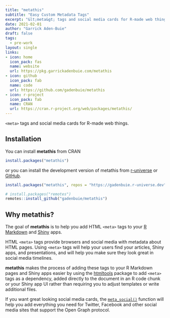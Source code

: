 ```yaml
---
title: "metathis"
subtitle: "Easy Custom Metadata Tags"
excerpt: "&lt;meta&gt; tags and social media cards for R-made web things."
date: 2021-02-01
author: "Garrick Aden-Buie"
draft: false
tags:
  - pre-work
layout: single
links:
- icon: home
  icon_pack: fas
  name: website
  url: https://pkg.garrickadenbuie.com/metathis
- icon: github
  icon_pack: fab
  name: code
  url: https://github.com/gadenbuie/metathis
- icon: r-project
  icon_pack: fab
  name: CRAN
  url: https://cran.r-project.org/web/packages/metathis/
---
```


<div class="f2 i lh-title custom-heading-font">
<code>&lt;meta&gt;</code> tags and social media cards for R-made web things.
</div>

## Installation

You can install **metathis** from CRAN

``` r
install.packages("metathis")
```

or you can install the development version of metathis from [r-universe](https://gadenbuie.r-universe.dev) or
[GitHub](https://github.com/gadenbuie/metathis).

``` r
install.packages("metathis", repos = "https://gadenbuie.r-universe.dev")

# install.packages("remotes")
remotes::install_github("gadenbuie/metathis")
```

## Why metathis?

The goal of **metathis** is to help you add HTML `<meta>` tags to your
[R Markdown](https://rmarkdown.rstudio.com) and
[Shiny](https://shiny.rstudio.com) apps.

HTML `<meta>` tags provide browsers and social media with metadata about
HTML pages. Using `<meta>` tags will help your users find your articles,
Shiny apps, and presentations, and will help you make sure they look
great in social media timelines.

**metathis** makes the process of adding these tags to your R Markdown
pages and Shiny apps easier by using the
[htmltools](https://github.com/rstudio/htmltools) package to add
`<meta>` tags as a dependency, added directly to the document in an R
code chunk or your Shiny app UI rather than requiring you to adjust
templates or write additional files.

If you want great looking social media cards, the
[`meta_social()`](http://pkg.garrickadenbuie.com/metathis/reference/meta_social.html)
function will help you add everything you need for Twitter, Facebook and
other social media sites that support the Open Graph protocol.
